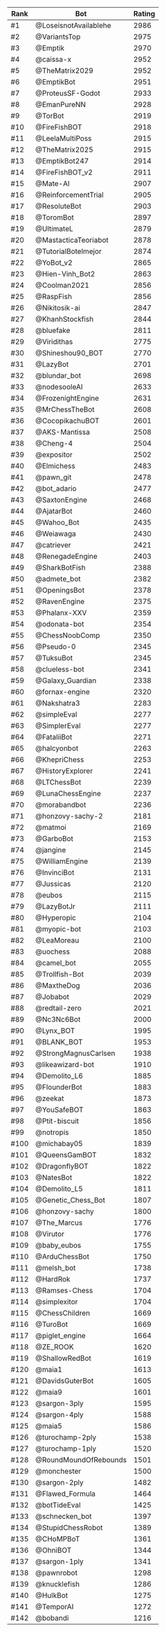 Rank|Bot|Rating
---|---|---
#1|@LoseisnotAvailablehe|2986
#2|@VariantsTop|2975
#3|@Emptik|2970
#4|@caissa-x|2952
#5|@TheMatrix2029|2952
#6|@EmptikBot|2951
#7|@ProteusSF-Godot|2933
#8|@EmanPureNN|2928
#9|@TorBot|2919
#10|@FireFishBOT|2918
#11|@LeelaMultiPoss|2915
#12|@TheMatrix2025|2915
#13|@EmptikBot247|2914
#14|@FireFishBOT_v2|2911
#15|@Mate-AI|2907
#16|@ReinforcementTrial|2905
#17|@ResoluteBot|2903
#18|@ToromBot|2897
#19|@UltimateL|2879
#20|@MastacticaTeoriabot|2878
#21|@TutorialBotelmejor|2874
#22|@YoBot_v2|2865
#23|@Hien-Vinh_Bot2|2863
#24|@Coolman2021|2856
#25|@RaspFish|2856
#26|@Nikitosik-ai|2847
#27|@KhanhStockfish|2844
#28|@bluefake|2811
#29|@Viridithas|2775
#30|@Shineshou90_BOT|2770
#31|@LazyBot|2701
#32|@blundar_bot|2698
#33|@nodesooleAI|2633
#34|@FrozenightEngine|2631
#35|@MrChessTheBot|2608
#36|@CocopikachuBOT|2601
#37|@AKS-Mantissa|2508
#38|@Cheng-4|2504
#39|@expositor|2502
#40|@Elmichess|2483
#41|@pawn_git|2478
#42|@bot_adario|2477
#43|@SaxtonEngine|2468
#44|@AjatarBot|2460
#45|@Wahoo_Bot|2435
#46|@Weiawaga|2430
#47|@catriever|2421
#48|@RenegadeEngine|2403
#49|@SharkBotFish|2388
#50|@admete_bot|2382
#51|@OpeningsBot|2378
#52|@RavenEngine|2375
#53|@Phalanx-XXV|2359
#54|@odonata-bot|2354
#55|@ChessNoobComp|2350
#56|@Pseudo-0|2345
#57|@TuksuBot|2345
#58|@clueless-bot|2341
#59|@Galaxy_Guardian|2338
#60|@fornax-engine|2320
#61|@Nakshatra3|2283
#62|@simpleEval|2277
#63|@SimplerEval|2277
#64|@FataliiBot|2271
#65|@halcyonbot|2263
#66|@KhepriChess|2253
#67|@HistoryExplorer|2241
#68|@LTChessBot|2239
#69|@LunaChessEngine|2237
#70|@morabandbot|2236
#71|@honzovy-sachy-2|2181
#72|@matmoi|2169
#73|@GarboBot|2153
#74|@jangine|2145
#75|@WilliamEngine|2139
#76|@InvinciBot|2131
#77|@Jussicas|2120
#78|@eubos|2115
#79|@LazyBotJr|2111
#80|@Hyperopic|2104
#81|@myopic-bot|2103
#82|@LeaMoreau|2100
#83|@uochess|2088
#84|@camel_bot|2055
#85|@Trollfish-Bot|2039
#86|@MaxtheDog|2036
#87|@Jobabot|2029
#88|@redtail-zero|2021
#89|@Nc3Nc6Bot|2000
#90|@Lynx_BOT|1995
#91|@BLANK_BOT|1953
#92|@StrongMagnusCarlsen|1938
#93|@likeawizard-bot|1910
#94|@Demolito_L6|1885
#95|@FlounderBot|1883
#96|@zeekat|1873
#97|@YouSafeBOT|1863
#98|@Ptit-biscuit|1856
#99|@notropis|1850
#100|@michabay05|1839
#101|@QueensGamBOT|1832
#102|@DragonflyBOT|1822
#103|@NatesBot|1822
#104|@Demolito_L5|1811
#105|@Genetic_Chess_Bot|1807
#106|@honzovy-sachy|1800
#107|@The_Marcus|1776
#108|@Virutor|1776
#109|@baby_eubos|1755
#110|@ArduChessBot|1750
#111|@melsh_bot|1738
#112|@HardRok|1737
#113|@Ramses-Chess|1704
#114|@simplexitor|1704
#115|@ChessChildren|1669
#116|@TuroBot|1669
#117|@piglet_engine|1664
#118|@ZE_ROOK|1620
#119|@ShallowRedBot|1619
#120|@maia1|1613
#121|@DavidsGuterBot|1605
#122|@maia9|1601
#123|@sargon-3ply|1595
#124|@sargon-4ply|1588
#125|@maia5|1586
#126|@turochamp-2ply|1538
#127|@turochamp-1ply|1520
#128|@RoundMoundOfRebounds|1501
#129|@monchester|1500
#130|@sargon-2ply|1482
#131|@Flawed_Formula|1464
#132|@botTideEval|1425
#133|@schnecken_bot|1397
#134|@StupidChessRobot|1389
#135|@CHoMPBoT|1361
#136|@OhniBOT|1344
#137|@sargon-1ply|1341
#138|@pawnrobot|1298
#139|@knucklefish|1286
#140|@HulkBot|1275
#141|@TemporAI|1272
#142|@bobandi|1216
